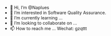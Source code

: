 - 👋 Hi, I’m @Naplues
- 👀 I’m interested in Software Quality Assurance.
- 🌱 I’m currently learning ...
- 💞️ I’m looking to collaborate on ...
- 📫 How to reach me ... Wechat: gzqttt

<!---
Naplues/Naplues is a ✨ special ✨ repository because its `README.md` (this file) appears on your GitHub profile.
You can click the Preview link to take a look at your changes.
--->

